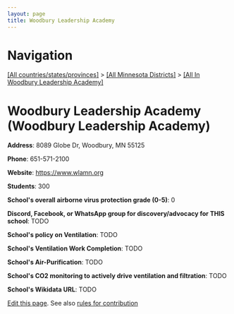 ```yaml
---
layout: page
title: Woodbury Leadership Academy
---
```

# Navigation

[[All countries/states/provinces]](../../..) > [[All Minnesota Districts]](../..) > [[All In Woodbury Leadership Academy]](..)

# Woodbury Leadership Academy (Woodbury Leadership Academy)

**Address**: 8089 Globe Dr, Woodbury, MN 55125

**Phone**: 651-571-2100

**Website**: <https://www.wlamn.org>

**Students**: 300

**School's overall airborne virus protection grade (0-5)**: 0

**Discord, Facebook, or WhatsApp group for discovery/advocacy for THIS school**: TODO

**School's policy on Ventilation**: TODO

**School's Ventilation Work Completion**: TODO

**School's Air-Purification**: TODO

**School's CO2 monitoring to actively drive ventilation and filtration**: TODO

**School's Wikidata URL**: TODO


[Edit this page](https://github.com/ventilate-schools/MN/edit/main/./Woodbury_Leadership_Academy/Woodbury_Leadership_Academy.md). See also [rules for contribution](../../../contribution-rules/)